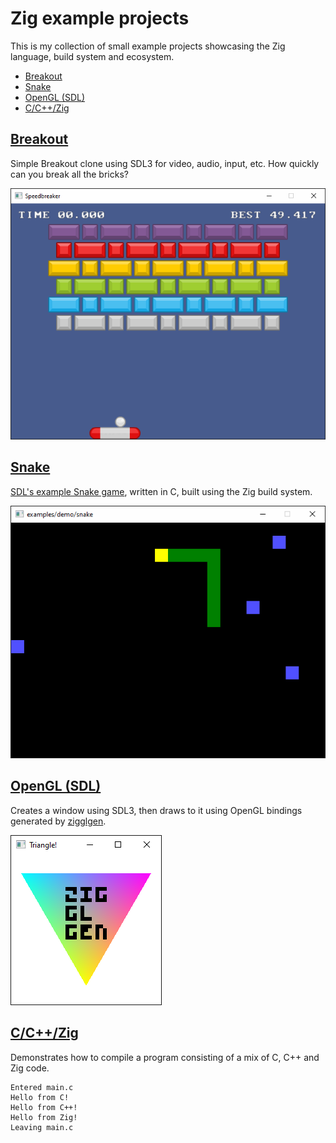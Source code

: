 <!--
© 2024 Carl Åstholm
SPDX-License-Identifier: MIT
-->

# Zig example projects

This is my collection of small example projects showcasing the Zig language, build system and ecosystem.

- [Breakout](#breakout)
- [Snake](#snake)
- [OpenGL (SDL)](#opengl-sdl)
- [C/C++/Zig](#cczig)

## [Breakout](breakout)

Simple Breakout clone using SDL3 for video, audio, input, etc. How quickly can you break all the bricks?

![Preview](breakout/preview.gif)

## [Snake](snake)

[SDL's example Snake game](https://examples.libsdl.org/SDL3/demo/01-snake/), written in C, built using the Zig build system.

![Preview](snake/preview.gif)

## [OpenGL (SDL)](opengl-sdl)

Creates a window using SDL3, then draws to it using OpenGL bindings generated by [zigglgen](https://github.com/castholm/zigglgen).

![Preview](opengl-sdl/preview.png)

## [C/C++/Zig](c-cpp-zig)

Demonstrates how to compile a program consisting of a mix of C, C++ and Zig code.

```
Entered main.c
Hello from C!
Hello from C++!
Hello from Zig!
Leaving main.c
```
